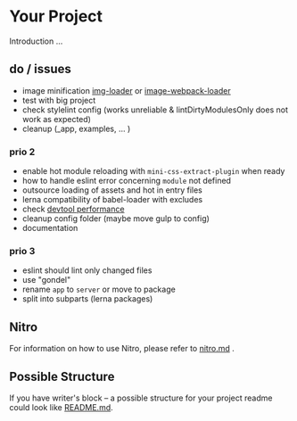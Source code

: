 # Your Project

Introduction …

## do / issues

* image minification [img-loader](https://www.npmjs.com/package/img-loader) or [image-webpack-loader](https://www.npmjs.com/package/image-webpack-loader)
* test with big project
* check stylelint config (works unreliable & lintDirtyModulesOnly does not work as expected)
* cleanup (_app, examples, ... )

### prio 2

* enable hot module reloading with `mini-css-extract-plugin` when ready
* how to handle eslint error concerning `module` not defined
* outsource loading of assets and hot in entry files
* lerna compatibility of babel-loader with excludes
* check [devtool performance](https://webpack.js.org/configuration/devtool/)
* cleanup config folder (maybe move gulp to config)
* documentation

### prio 3

* eslint should lint only changed files
* use "gondel"
* rename `app` to `server` or move to package
* split into subparts (lerna packages)

## Nitro

For information on how to use Nitro, please refer to [nitro.md](project/docs/nitro.md) .

## Possible Structure

If you have writer's block – a possible structure for your project readme could look like [README.md](https://github.com/namics/frontend-defaults/blob/master/doc/README.md).
